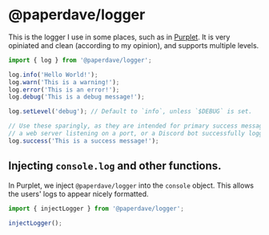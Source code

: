# @paperdave/logger

This is the logger I use in some places, such as in [Purplet](https://github.com/CRBT-Team/Purplet). It is very opiniated and clean (according to my opinion), and supports multiple levels.

```ts
import { log } from '@paperdave/logger';

log.info('Hello World!');
log.warn('This is a warning!');
log.error('This is an error!');
log.debug('This is a debug message!');

log.setLevel('debug'); // Default to `info`, unless `$DEBUG` is set.

// Use these sparingly, as they are intended for primary success messages, such as
// a web server listening on a port, or a Discord bot successfully logging in.
log.success('This is a success message!');
```

## Injecting `console.log` and other functions.

In Purplet, we inject `@paperdave/logger` into the `console` object. This allows the users' logs to appear nicely formatted.

```ts
import { injectLogger } from '@paperdave/logger';

injectLogger();
```
